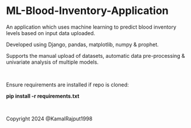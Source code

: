 # ML-Blood-Inventory-Application
An application which uses machine learning to predict blood inventory levels based on input data uploaded. 

Developed using Django, pandas, matplotlib, numpy & prophet.

Supports the manual upload of datasets, automatic data pre-processing & univariate analysis of multiple models.

<br/>

Ensure requirements are installed if repo is cloned:

<b>pip install -r requirements.txt</b>

<br/>

Copyright 2024 @KamalRajput1998
